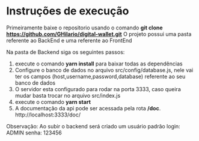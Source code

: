 # Instruções de execução

Primeiramente baixe o repositorio usando o comando
**git clone https://github.com/GHilario/digital-wallet.git**
O projeto possui uma pasta referente ao BackEnd e uma referente ao FrontEnd

Na pasta de Backend siga os seguintes passos:

1. execute o comando **yarn install** para baixar todas as dependências
2. Configure o banco de dados no arquivo src/config/database.js, nele vai ter os campos (host,username,password,database) referente ao seu banco de dados
3. O servidor esta configurado para rodar na porta 3333, caso queira mudar basta trocar no arquivo src/index.js
4. execute o comando **yarn start**
5. A documentação da api pode ser acessada pela rota **/doc**. http://localhost:3333/doc/

Observação: Ao subir o backend será criado um usuário padrão
login: ADMIN
senha: 123456